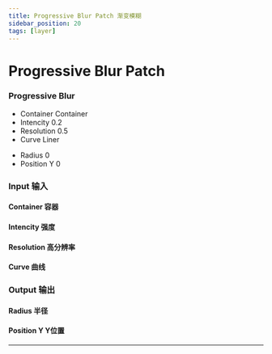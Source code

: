 ```yaml
---
title: Progressive Blur Patch 渐变模糊
sidebar_position: 20
tags: [layer]
---
```


# Progressive Blur Patch



<div className="patch-container">
    <div className="patch processor">
        <h3>Progressive Blur</h3>
        <ul className="inputs">
            <li>Container <span>Container</span></li>
            <li>Intencity <span>0.2</span></li>
            <li>Resolution <span>0.5</span></li>
            <li>Curve <span>Liner</span></li>
        </ul>
        <ul className="outputs">
            <li>Radius <span>0</span></li>
            <li>Position Y <span>0</span></li>
        </ul>
    </div>
</div>

<div className="port-descriptions">
<div className="inputs">

### Input 输入

#### Container 容器

#### Intencity 强度

#### Resolution 高分辨率

#### Curve 曲线

</div>
<div className="outputs">

### Output 输出

#### Radius 半径

#### Position Y Y位置


</div>
</div>


------

